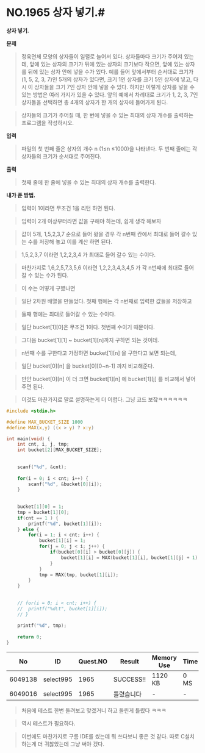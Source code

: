 # NO.1965 상자 넣기.#

**상자 넣기.**

**문제**
>정육면체 모양의 상자들이 일렬로 늘어서 있다. 상자들마다 크기가 주어져 있는데, 앞에 있는 상자의 크기가 뒤에 있는 상자의 크기보다 작으면, 앞에 있는 상자를 뒤에 있는 상자 안에 넣을 수가 있다. 예를 들어 앞에서부터 순서대로 크기가 (1, 5, 2, 3, 7)인 5개의 상자가 있다면, 크기 1인 상자를 크기 5인 상자에 넣고, 다시 이 상자들을 크기 7인 상자 안에 넣을 수 있다. 하지만 이렇게 상자를 넣을 수 있는 방법은 여러 가지가 있을 수 있다. 앞의 예에서 차례대로 크기가 1, 2, 3, 7인 상자들을 선택하면 총 4개의 상자가 한 개의 상자에 들어가게 된다.

>상자들의 크기가 주어질 때, 한 번에 넣을 수 있는 최대의 상자 개수를 출력하는 프로그램을 작성하시오.

**입력**
> 파일의 첫 번째 줄은 상자의 개수 n (1≤n ≤1000)을 나타낸다. 두 번째 줄에는 각 상자들의 크기가 순서대로 주어진다.

**출력**
> 첫째 줄에 한 줄에 넣을 수 있는 최대의 상자 개수를 출력한다.

**내가 푼 방법.**
> 입력이 1이라면 무조건 1을 리턴 하면 된다.

> 입력이 2개 이상부터라면 값을 구해야 하는데, 쉽게 생각 해보자

> 값이 5개, 1,5,2,3,7 순으로 들어 왔을 경우 각 n번째 칸에서 최대로 들어 갈수 있는 수를 저장해 놓고 이를 계산 하면 된다.

> 1,5,2,3,7 이라면 1,2,2,3,4 가 최대로 들어 갈수 있는 수이다. 

> 마찬가지로 1,6,2,5,7,3,5,6 이라면 1,2,2,3,4,3,4,5 가 각 n번째에 최대로 들어 갈 수 있는 수가 된다.

> 이 수는 어떻게 구헀나면

> 일단 2차원 배열을 만들었다. 첫쨰 행에는 각 n번째로 입력한 값들을 저장하고

> 둘째 행에는 최대로 들어갈 수 있는 수이다.

> 일단 bucket[1][0]은 무조건 1이다.  첫번째 수이기 때문이다.

> 그다음 bucket[1][1] ~ bucket[1][n]까지 구하면 되는 것이데.

> n번째 수를 구한다고 가정하면 bucket[1][n] 을 구한다고 보면 되는데, 

> 일단 bucket[0][n] 을 bucket[0][0~n-1] 까지 비교해준다.

> 만얀 bucket[0][n] 이 더 크면 bucket[1][n] 에 bucket[1][j] 를 비교해서 넣어 주면 된다.

> 이것도 마찬가지로 말로 설명하는게 더 어렵다. 그냥 코드 보잨ㅋㅋㅋㅋㅋㅋ


``` c
#include <stdio.h>

#define MAX_BUCKET_SIZE 1000
#define MAX(x,y) ((x > y) ? x:y)

int main(void) {
	int cnt, i, j, tmp;
	int bucket[2][MAX_BUCKET_SIZE];
	
	
	scanf("%d", &cnt);
	
	for(i = 0; i < cnt; i++) {
		scanf("%d", &bucket[0][i]);
	}
	
	
	bucket[1][0] = 1;
	tmp = bucket[1][0];
	if(cnt == 1 ) {
		printf("%d", bucket[1][i]);
	} else {
		for(i = 1; i < cnt; i++) {
			bucket[1][i] = 1;
			for(j = 0; j < i; j++) {
				if(bucket[0][i] > bucket[0][j]) {
					bucket[1][i] = MAX(bucket[1][i], bucket[1][j] + 1);
				}
			}
			tmp = MAX(tmp, bucket[1][i]);
		}	
	}
	
	
	// for(i = 0; i < cnt; i++) {
	// 	printf("%d\t", bucket[1][i]);
	// }
	
	printf("%d", tmp);
	
	return 0;
}
```

| No      | ID        | Quest.NO | Result        | Memory Use | Time  | lanaguage | Code Length |
|---------|-----------|----------|---------------|------------|-------|-----------|-------------|
| 6049138 | select995 | 1965     | SUCCESS!!     | 1120 KB    | 0 MS  |     C     | 720 B       |
| 6049016 | select995 | 1965     | 틀렸습니다       | -          | -     |   C       | 796 B       |



> 처음에 테스트 한번 돌려보고 맞겠거니 하고 돌린게 틀렸다 ㅋㅋㅋ

> 역시 테스트가 필요하다. 

> 이번에도 마찬가지로 구름 IDE를 썼는데 뭐 쓰다보니 좋은 것 같다. 따로 C설치하는게 더 귀찮았는데 그냥 써야 겠다.
